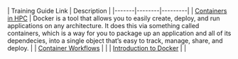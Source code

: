 | Training Guide Link | Description |
|-------|--------|---------|
| <a href="https://pawseysc.github.io/sc19-containers">Containers in HPC</a> | Docker is a tool that allows you to easily create, deploy, and run applications on any architecture. It does this via something called containers, which is a way for you to package up an application and all of its dependecies, into a single object that’s easy to track, manage, share, and deploy. |
| <a href="https://pawseysc.github.io/container-workflows">Container Workflows</a> |  |
| <a href="https://pawseysc.github.io/docker-resbaz19">Introduction to Docker</a> |  |
